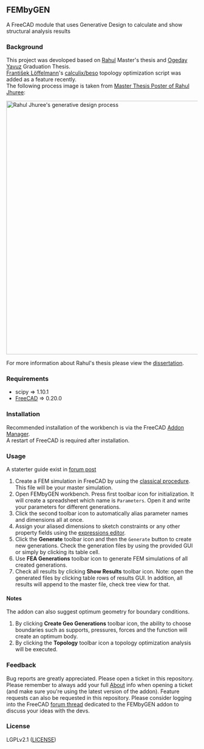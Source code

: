 ## FEMbyGEN
A FreeCAD module that uses Generative Design to calculate and show structural analysis results

### Background 
This project was devoloped based on [Rahul](https://github.com/MightyBucket/) Master's thesis and [Ogeday Yavuz](https://github.com/OgedaYY/) Graduation Thesis.  
[František Löffelmann](https://github.com/fandaL)'s [calculix/beso](https://github.com/calculix/beso) topology optimization script was added as a feature recently.  
The following process image is taken from [Master Thesis Poster of Rahul Jhuree](https://mightybucket.github.io/misc/FYP_poster.pdf):

<img src="https://mightybucket.github.io/pics/masters-dissertation/process1.png" width="668px" alt="Rahul Jhuree's generative design process" />

For more information about Rahul's thesis please view the [dissertation](https://mightybucket.github.io/projects/2021/05/31/masters-dissertation.html).

### Requirements
- scipy => 1.10.1
- [FreeCAD](https://www.freecad.org) => 0.20.0

### Installation
Recommended installation of the workbench is via the FreeCAD [Addon Manager](https://wiki.freecad.org/Std_AddonMgr).  
A restart of FreeCAD is required after installation.

### Usage
A staterter guide exist in [forum post](https://forum.freecad.org/viewtopic.php?p=728205#p728205)
1. Create a FEM simulation in FreeCAD by using the [classical procedure](https://wiki.freecad.org/FEM_Workbench). This file will be your master simulation.
2. Open FEMbyGEN workbench. Press first toolbar icon for initialization. It will create a spreadsheet which name is `Parameters`. Open it and write your parameters for different generations.
3. Click the second toolbar icon to automatically alias parameter names and dimensions all at once.
4. Assign your aliased dimensions to sketch constraints or any other property fields using the [expressions editor](https://wiki.freecad.org/Expressions).
5. Click the **Generate** toolbar icon and then the `Generate` button to create new generations. Check the generation files by using the provided GUI or simply by clicking its table cell.
6. Use **FEA Generations** toolbar icon to generate FEM simulations of all created generations.
7. Check all results by clicking **Show Results** toolbar icon. Note: open the generated files by clicking table rows of results GUI. In addition, all results will append to the master file, check tree view for that.

#### Notes
The addon can also suggest optimum geometry for boundary conditions.

1. By clicking **Create Geo Generations** toolbar icon, the ability to choose boundaries such as supports, pressures, forces and the function will create an optimum body.
2. By clicking the **Topology** toolbar icon a topology optimization analysis will be executed.

### Feedback
Bug reports are greatly appreciated. Please open a ticket in this repository. Please remember to always add your full [About](https://wiki.freecad.org/About) info when opening a ticket (and make sure you're using the latest version of the addon). Feature requests can also be requested in this repository. Please consider logging into the FreeCAD [forum thread](https://forum.freecad.org/viewtopic.php?t=71905) dedicated to the FEMbyGEN addon to discuss your ideas with the devs.

### License
LGPLv2.1 ([LICENSE](LICENSE))
